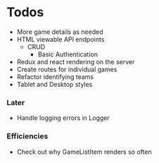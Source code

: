 # Todos

- More game details as needed
- HTML viewable API endpoints
  - CRUD
    - Basic Authentication
- Redux and react rendering on the server
- Create routes for individual games
- Refactor identifying teams
- Tablet and Desktop styles

### Later

- Handle logging errors in Logger

### Efficiencies

- Check out why GameListItem renders so often